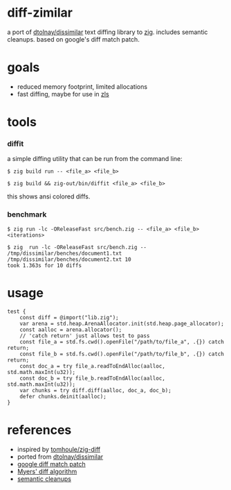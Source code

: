 # diff-zimilar

a port of [dtolnay/dissimilar](https://github.com/dtolnay/dissimilar/) text diffing library to [zig](https://ziglang.org/). includes semantic cleanups.  based on google's diff match patch. 

# goals

* reduced memory footprint, limited allocations
* fast diffing, maybe for use in [zls](https://github.com/zigtools/zls)

# tools
### diffit
a simple diffing utility that can be run from the command line:
```console
$ zig build run -- <file_a> <file_b>
```
```console
$ zig build && zig-out/bin/diffit <file_a> <file_b>
```
this shows ansi colored diffs.

### benchmark
```console
$ zig run -lc -OReleaseFast src/bench.zig -- <file_a> <file_b> <iterations>
```
```console
$ zig  run -lc -OReleaseFast src/bench.zig -- /tmp/dissimilar/benches/document1.txt /tmp/dissimilar/benches/document2.txt 10
took 1.363s for 10 diffs
```

# usage
```zig
test {
    const diff = @import("lib.zig");
    var arena = std.heap.ArenaAllocator.init(std.heap.page_allocator);
    const aalloc = arena.allocator();
    // 'catch return' just allows test to pass
    const file_a = std.fs.cwd().openFile("/path/to/file_a", .{}) catch return; 
    const file_b = std.fs.cwd().openFile("/path/to/file_b", .{}) catch return;
    const doc_a = try file_a.readToEndAlloc(aalloc, std.math.maxInt(u32));
    const doc_b = try file_b.readToEndAlloc(aalloc, std.math.maxInt(u32));
    var chunks = try diff.diff(aalloc, doc_a, doc_b);
    defer chunks.deinit(aalloc);
}
```

# references
* inspired by [tomhoule/zig-diff](https://github.com/tomhoule/zig-diff/)
* ported from [dtolnay/dissimilar](https://github.com/dtolnay/dissimilar/)
* [google diff match patch](https://github.com/google/diff-match-patch)
* [Myers' diff algorithm](https://neil.fraser.name/writing/diff/myers.pdf)
* [semantic cleanups](https://neil.fraser.name/writing/diff/)
